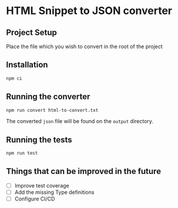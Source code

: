# HTML Snippet to JSON converter

## Project Setup
Place the file which you wish to convert in the root of the project

## Installation

```bash
npm ci
```

## Running the converter

```bash
npm run convert html-to-convert.txt
```

The converted `json` file will be found on the `output` directory.

## Running the tests

```bash
npm run test
```

## Things that can be improved in the future
- [ ] Improve test coverage
- [ ] Add the missing Type definitions
- [ ] Configure CI/CD
